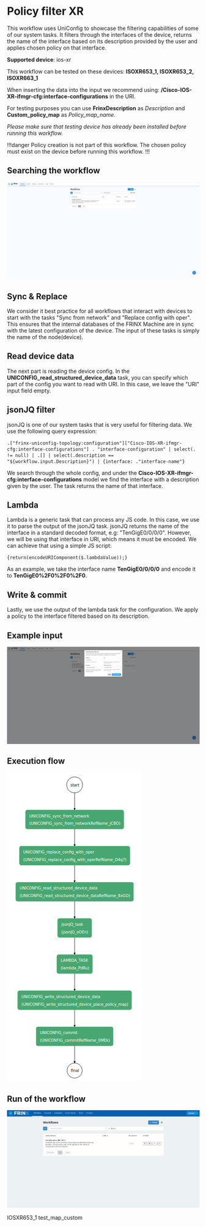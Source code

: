 # Policy filter XR

This workflow uses UniConfig to showcase the filtering capabilities
of some of our system tasks. It filters through the interfaces of the
device, returns the name of the interface based on its description
provided by the user and applies chosen policy on that interface.

**Supported device**: ios-xr

This workflow can be tested on these devices: **ISOXR653_1, ISOXR653_2, ISOXR663_1**

When inserting the data into the input we recommend using: **/Cisco-IOS-XR-ifmgr-cfg:interface-configurations** in the URI.

For testing purposes you can use **FrinxDescription** as *Description* and **Custom_policy_map** as *Policy_map_name*.

*Please make sure that testing device has already been installed before running this workflow.*

!!!danger
Policy creation is not part of this workflow. The chosen policy must
exist on the device before running this workflow.
!!!

## Searching the workflow

![Search](policy_filter_search.png)

## Sync & Replace

We consider it best practice for all workflows that interact with
devices to start with the tasks "Sync from network" and "Replace config with
oper". This ensures that the internal databases of the FRINX Machine are
in sync with the latest configuration of the device. The input of these
tasks is simply the name of the node(device).

## Read device data

The next part is reading the device config. In the
**UNICONFIG_read_structured_device_data** task, you can specify which part
of the config you want to read with URI. In this case, we leave the
"URI" input field empty.

## jsonJQ filter

jsonJQ is one of our system tasks that is very useful for filtering
data. We use the following query expression:

```
.["frinx-uniconfig-topology:configuration"]["Cisco-IOS-XR-ifmgr-cfg:interface-configurations"] . "interface-configuration" | select(. != null) | .[] | select(.description == "${workflow.input.Description}") | {interface: ."interface-name"}
```

We search through the whole config, and under the
**Cisco-IOS-XR-ifmgr-cfg:interface-configurations** model we find the
interface with a description given by the user. The task returns the
name of that interface.

## Lambda

Lambda is a generic task that can process any JS code. In this case, we
use it to parse the output of the jsonJQ task. jsonJQ returns the name
of the interface in a standard decoded format, e.g: "TenGigE0/0/0/0".
However, we will be using that interface in URI, which means it must be
encoded. We can achieve that using a simple JS script:

```
{return(encodeURIComponent($.lambdaValue));}
```

As an example, we take the interface name **TenGigE0/0/0/0** and encode it to
**TenGigE0%2F0%2F0%2F0**.

## Write & commit

Lastly, we use the output of the lambda task for the configuration. We
apply a policy to the interface filtered based on its description.

## Example input

![Input](policy_filter_input_data.png)

## Execution flow

![Execution Flow](policy_filter_flow.png)

## Run of the workflow

![Running the workflow](run_wf_uniconfig_policy_filter_XR.gif)

IOSXR653_1
test_map_custom
